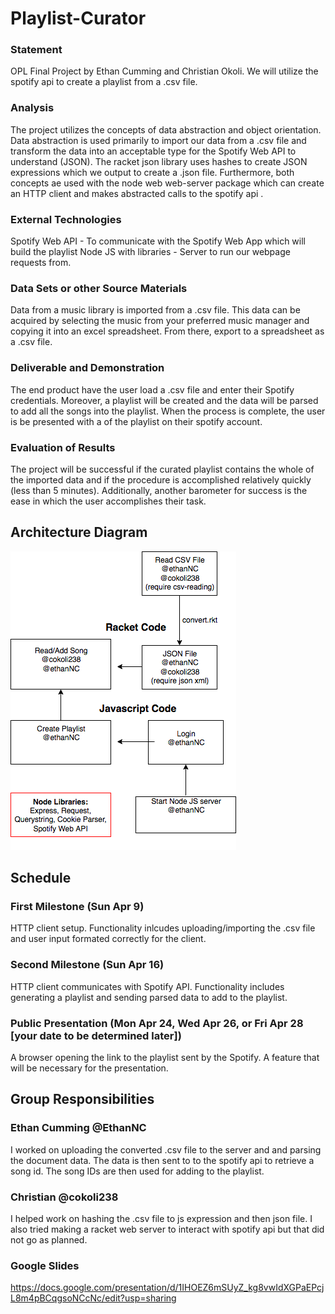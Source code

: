 # Playlist-Curator

### Statement
OPL Final Project by Ethan Cumming and Christian Okoli. We will utilize the spotify api to create a playlist from a .csv file.

### Analysis
The project utilizes the concepts of data abstraction and object orientation. Data abstraction is used primarily to import our data from a .csv file and transform the data into an acceptable type for the Spotify Web API to understand (JSON). The racket json library uses hashes to create JSON expressions which we output to create a .json file.  Furthermore, both concepts ae used with the node web web-server package which can create an HTTP client and makes abstracted calls to the spotify api . 

### External Technologies 
Spotify Web API - To communicate with the Spotify Web App which will build the playlist
Node JS with libraries - Server to run our webpage requests from.

### Data Sets or other Source Materials
Data from a music library is imported from a .csv file. This data can be acquired by selecting the music from your preferred music manager and copying it into an excel spreadsheet. From there, export to a spreadsheet as a .csv file.

### Deliverable and Demonstration
The end product have the user load a .csv file and enter their Spotify credentials. Moreover, a playlist will be created and the data will be parsed to add all the songs into the playlist. When the process is complete, the user is be presented with a of the playlist on their spotify account. 

### Evaluation of Results
The project will be successful if the curated playlist contains the whole of the imported data and if the procedure is accomplished relatively quickly (less than 5 minutes). Additionally, another barometer for success is the ease in which the user accomplishes their task.  

## Architecture Diagram
![GitHub Image](diagram1(1).png?raw=true "Diagram")

## Schedule
### First Milestone (Sun Apr 9)
HTTP client setup. Functionality inlcudes uploading/importing the .csv file and user input formated correctly for the client.

### Second Milestone (Sun Apr 16)
HTTP client communicates with Spotify API. Functionality includes generating a playlist and sending parsed data to add to the playlist.

### Public Presentation (Mon Apr 24, Wed Apr 26, or Fri Apr 28 [your date to be determined later])
A browser opening the link to the playlist sent by the Spotify. A feature that will be necessary for the presentation.

## Group Responsibilities

### Ethan Cumming @EthanNC
I worked on uploading the converted .csv file to the server and and parsing the document data. The data is then sent to to the spotify api to retrieve a song id. The song IDs are then used for adding to the playlist.

### Christian @cokoli238
I helped work on hashing the .csv file to js expression and then json file. I also tried making a racket web server to interact with spotify api but that did not go as planned.

### Google Slides
https://docs.google.com/presentation/d/1IHOEZ6mSUyZ_kg8vwIdXGPaEPcjL8m4pBCqgsoNCcNc/edit?usp=sharing
